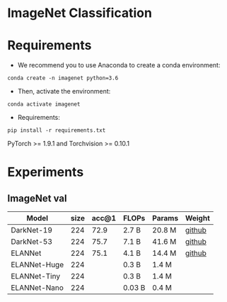 # ImageNet Classification


# Requirements
- We recommend you to use Anaconda to create a conda environment:
```Shell
conda create -n imagenet python=3.6
```

- Then, activate the environment:
```Shell
conda activate imagenet
```

- Requirements:
```Shell
pip install -r requirements.txt 
```
PyTorch >= 1.9.1 and Torchvision >= 0.10.1

# Experiments
## ImageNet val

|    Model     | size | acc@1 | FLOPs | Params |  Weight |
|--------------|------|-------|-------|--------|---------|
| DarkNet-19   | 224  |  72.9 | 2.7 B | 20.8 M | [github](https://github.com/yjh0410/image_classification_pytorch/releases/download/weight/darknet19.pth) |
| DarkNet-53   | 224  |  75.7 | 7.1 B | 41.6 M | [github](https://github.com/yjh0410/image_classification_pytorch/releases/download/weight/darknet53.pth) |
| ELANNet      | 224  |  75.1 | 4.1 B | 14.4 M | [github](https://github.com/yjh0410/image_classification_pytorch/releases/download/weight/elannet.pth) |
| ELANNet-Huge | 224  |   | 0.3 B | 1.4 M |  |
| ELANNet-Tiny | 224  |   | 0.3 B | 1.4 M |  |
| ELANNet-Nano | 224  |   | 0.03 B | 0.4 M |  |
